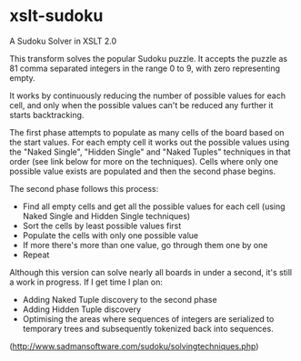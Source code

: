 # xslt-sudoku
A Sudoku Solver in XSLT 2.0

This transform solves the popular Sudoku puzzle. It accepts the puzzle as 81 comma separated integers in the range 0 to 9, with zero representing empty.

It works by continuously reducing the number of possible values for each cell, and only when the possible values can't be reduced any further it starts backtracking.

The first phase attempts to populate as many cells of the board based on the start values. For each empty cell it works out the possible values using the "Naked Single", "Hidden Single" and "Naked Tuples" techniques in that order (see link below for more on the techniques). Cells where only one possible value exists are populated and then the second phase begins.

The second phase follows this process:

 - Find all empty cells and get all the possible values for each cell (using Naked Single and Hidden Single techniques)
 - Sort the cells by least possible values first
 - Populate the cells with only one possible value
 - If more there's more than one value, go through them one by one
 - Repeat

Although this version can solve nearly all boards in under a second, it's still a work in progress. If I get time I plan on:

 - Adding Naked Tuple discovery to the second phase
 - Adding Hidden Tuple discovery
 - Optimising the areas where sequences of integers are serialized to temporary trees and subsequently tokenized back into sequences.
 
(http://www.sadmansoftware.com/sudoku/solvingtechniques.php)
